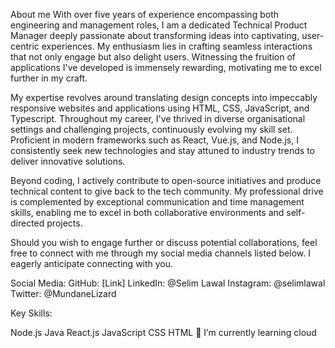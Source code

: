 About me
With over five years of experience encompassing both engineering and management roles, I am a dedicated Technical Product Manager deeply passionate about transforming ideas into captivating, user-centric experiences. My enthusiasm lies in crafting seamless interactions that not only engage but also delight users. Witnessing the fruition of applications I've developed is immensely rewarding, motivating me to excel further in my craft.

My expertise revolves around translating design concepts into impeccably responsive websites and applications using HTML, CSS, JavaScript, and Typescript. Throughout my career, I've thrived in diverse organisational settings and challenging projects, continuously evolving my skill set. Proficient in modern frameworks such as React, Vue.js, and Node.js, I consistently seek new technologies and stay attuned to industry trends to deliver innovative solutions.

Beyond coding, I actively contribute to open-source initiatives and produce technical content to give back to the tech community. My professional drive is complemented by exceptional communication and time management skills, enabling me to excel in both collaborative environments and self-directed projects.

Should you wish to engage further or discuss potential collaborations, feel free to connect with me through my social media channels listed below. I eagerly anticipate connecting with you.

Social Media:
GitHub: [Link]
LinkedIn: @Selim Lawal
Instagram: @selimlawal
Twitter: @MundaneLizard

Key Skills:

Node.js
Java
React.js
JavaScript
CSS
HTML
🌱 I’m currently learning cloud
